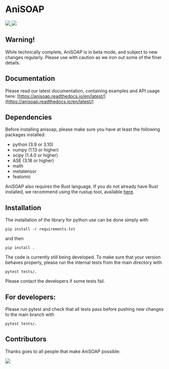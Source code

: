 AniSOAP
=======

<a href="https://github.com/cersonsky-lab/anisoap/actions?query=workflow%3ATest">
  <img src="https://github.com/cersonsky-lab/anisoap/workflows/Test/badge.svg"/>
</a><a href="https://codecov.io/gh/cersonsky-lab/anisoap/">
  <img src="https://codecov.io/gh/cersonsky-lab/anisoap/branch/main/graph/badge.svg?token=UZJPJG34SM" />
</a>

## Warning!

While technically complete, AniSOAP is in beta mode, and subject to new changes regularly. 
Please use with caution as we iron out some of the finer details.

## Documentation

Please read our latest documentation, containing examples and API usage here: [https://anisoap.readthedocs.io/en/latest/](https://anisoap.readthedocs.io/en/latest/)
## Dependencies

Before installing anisoap, please make sure you have at least the
following packages installed:
* python (3.9 or 3.10)
* numpy (1.13 or higher)
* scipy (1.4.0 or higher)
* ASE (3.18 or higher)
* math
* metatensor
* featomic

AniSOAP also requires the Rust language.  If you do not already have Rust installed, we recommend using the rustup tool, available [here](https://rustup.rs).

## Installation

The installation of the library for python use can be done simply with

    pip install -r requirements.txt

and then

    pip install .

The code is currently still being developed. To make sure that your version behaves properly, please run the internal tests from the main directory with

    pytest tests/.

Please contact the developers if some tests fail.

## For developers:

Please run pytest and check that all tests pass before pushing new changes to the main branch with

    pytest tests/.

Contributors
------------

Thanks goes to all people that make AniSOAP possible:

<a href="https://github.com/cersonsky-lab/anisoap/graphs/contributors">
  <img src="https://contrib.rocks/image?repo=cersonsky-lab/anisoap" />
</a>
